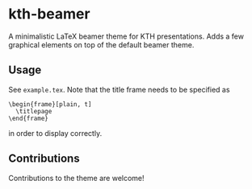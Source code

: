 # kth-beamer
A minimalistic LaTeX beamer theme for KTH presentations. Adds a few graphical elements on top of the default beamer theme.

## Usage
See `example.tex`. Note that the title frame needs to be specified as

```
\begin{frame}[plain, t]
  \titlepage
\end{frame}
```

in order to display correctly.

## Contributions
Contributions to the theme are welcome!
